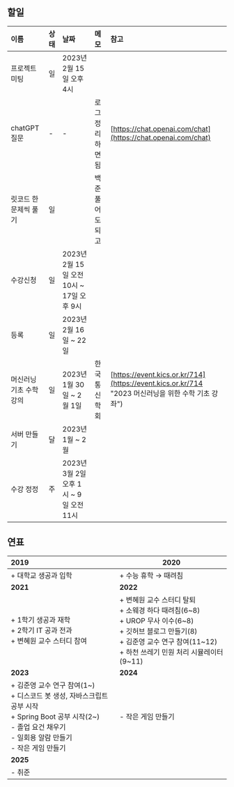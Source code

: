 ## 할일

| 이름                    | 상태 | 날짜                                      | 메모             | 참고                                                                                         |
| :---------------------- | :--- | :---------------------------------------- | :--------------- | :------------------------------------------------------------------------------------------- |
| 프로젝트 미팅           | 일   | 2023년 2월 15일 오후 4시                  |                  |                                                                                              |
| chatGPT 질문            | -    | -                                         | 로그 정리하면 됨 | [https://chat.openai.com/chat](https://chat.openai.com/chat)                                    |
| 릿코드 한 문제씩 풀기   | 일   |                                           | 백준 풀어도 되고 |                                                                                              |
| 수강신청                | 일   | 2023년 2월 15일 오전 10시 ~ 17일 오후 9시 |                  |                                                                                              |
| 등록                    | 일   | 2023년 2월 16일 ~ 22일                    |                  |                                                                                              |
| 머신러닝 기초 수학 강의 | 일   | 2023년 1월 30일 ~ 2월 1일                 | 한국통신학회     | [https://event.kics.or.kr/714](https://event.kics.or.kr/714 "2023 머신러닝을 위한 수학 기초 강좌") |
| 서버 만들기             | 달   | 2023년 1월 ~ 2월                          |                  |                                                                                              |
| 수강 정정               | 주   | 2023년 3월 2일 오후 1시 ~ 9일 오전 11시   |                  |                                                                                              |

## 연표

| **2019**                                                                                                                                                                            | **2020**                                                                                                                                                                                           |
| :---------------------------------------------------------------------------------------------------------------------------------------------------------------------------------------- | -------------------------------------------------------------------------------------------------------------------------------------------------------------------------------------------------------- |
| + 대학교 생공과 입학                                                                                                                                                                      | + 수능 휴학 → 때려침                                                                                                                                                                                    |
| **2021**                                                                                                                                                                            | **2022**                                                                                                                                                                                           |
| + 1학기 생공과 재학<br />+ 2학기 IT 공과 전과<br />+ 변혜원 교수 스터디 참여                                                                                                              | + 변혜원 교수 스터디 탈퇴<br />+ 소웨경 하다 때려침(6\~8)<br />+ UROP 무사 이수(6\~8)<br />+ 깃허브 블로그 만들기(8)<br />+ 김준영 교수 연구 참여(11\~12)<br />+ 하천 쓰레기 민원 처리 시뮬레이터(9\~11) |
| **2023**                                                                                                                                                                            | **2024**                                                                                                                                                                                           |
| + 김준영 교수 연구 참여(1~)<br />+ 디스코드 봇 생성, 자바스크립트 공부 시작<br />+ Spring Boot 공부 시작(2\~)<br />- 졸업 요건 채우기<br />- 일회용 알람 만들기<br />- 작은 게임 만들기 | - 작은 게임 만들기                                                                                                                                                                                       |
| **2025**                                                                                                                                                                            |                                                                                                                                                                                                          |
| - 취준                                                                                                                                                                                    |                                                                                                                                                                                                          |
